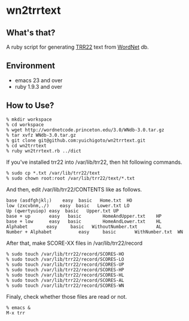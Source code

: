 wn2trrtext
==========

What's that?
-------------
A ruby script for generating [TRR22](http://code.google.com/p/trr22/) text from [WordNet](http://wordnet.princeton.edu/) db.

Environment
------------
* emacs 23 and over
* ruby 1.9.3 and over

How to Use?
------------
    % mkdir workspace
    % cd workspace
    % wget http://wordnetcode.princeton.edu/3.0/WNdb-3.0.tar.gz
    % tar xvfz WNdb-3.0.tar.gz
    % git clone git@github.com:yuichigoto/wn2trrtext.git
    % cd wn2trrtext
    % ruby wn2trrtext.rb ../dict

If you've installed trr22 into /var/lib/trr22, then hit following commands.

    % sudo cp *.txt /var/lib/trr22/text
    % sudo chown root:root /var/lib/trr22/text/*.txt

And then, edit /var/lib/trr22/CONTENTS like as follows.

    base (asdfghjkl;)    easy  basic   Home.txt  HO
    low (zxcvbnm,./)    easy  basic   Lower.txt	LO
    Up (qwertyuiop) easy  basic   Upper.txt	UP
    base + up	    easy   basic		HomeAndUpper.txt	HP
    base + low	    easy   basic		HomeAndLower.txt	HL
    Alphabet	   easy		basic	WithoutNumber.txt		AL
    Number + Alphabet		   easy		basic		WithNumber.txt	WN

After that, make SCORE-XX files in /var/lib/trr22/record

    % sudo touch /var/lib/trr22/record/SCORES-HO
    % sudo touch /var/lib/trr22/record/SCORES-LO
    % sudo touch /var/lib/trr22/record/SCORES-UP
    % sudo touch /var/lib/trr22/record/SCORES-HP
    % sudo touch /var/lib/trr22/record/SCORES-HL
    % sudo touch /var/lib/trr22/record/SCORES-AL
    % sudo touch /var/lib/trr22/record/SCORES-WN

Finaly, check whether those files are read or not.

    % emacs &
    M-x trr
